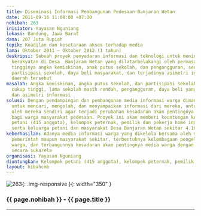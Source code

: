 ```yaml
---
title: Diseminasi Informasi Pembangunan Pedesaan Banjaran Wetan
date: 2011-09-16 11:08:00 +07:00
nohibah: 263
inisiator: Yayasan Nguniang
lokasi: Bandung, Jawa Barat
dana: 207 Juta Rupiah
topik: Keadilan dan kesetaraan akses terhadap media
lama: Oktober 2011 – Oktober 2012 (1 tahun)
deskripsi: Sebuah proyek penyadaran informasi dan teknologi untuk meningkatkan ekonomi
  kerakyatan di Desa  Banjaram Wetan yang dilatarbelakangi oleh permasalahan mengenai
  tingginya angka kemiskinan, anak putus sekolah, dan pengangguran, serta rendahnya
  partisipasi sekolah, daya beli masyarakat, dan terjadinya asimetri informasi di
  daerah tersebut
masalah: Angka kemiskinan, angka putus sekolah, dan partisipasi sekolah yang masih
  cukup tinggi, lama sekolah masih rendah, pengangguran, daya beli yang masih rendah,
  dan asimetri informasi
solusi: Dengan pendampingan dan pembangunan media informasi warga dimana mereka belajar
  untuk mencari, mengolah, dan menyampaikan informasi dari mereka, untuk mereka, dan
  oleh mereka sendiri agar terjadi perubahan kesadaran akan pentingnya media informasi
  bagi warga masyarakat pedesaan. Proyek ini akan memberi keuntungan kepada kelompok
  petani (415 anggota), kelompok peternak, pemilik dan pekerja home industri kerupuk,
  serta keluarga petani dan masyarakat Desa Banjaran Wetan sekitar 4.160 kepala keluarga
keberhasilan: Adanya media informasi warga yang dikelola bersama oleh mereka baik
  pemerintah maupun masyarakat sekitar, terbentuknya kelembagaan pengelolaan media
  warga, dan terbangunnya kesadaran akan pentingnya media warga dengan pengelolaan
  secara sukarela
organisasi: Yayasan Nguniang
diuntungkan: Kelompok petani (415 anggota), kelompok peternak, pemilik dan pekerja home industri kerupuk, serta keluarga petani dan masyarakat Desa Banjaran Wetan sekitar 4.160 kepala keluarga
layout: hibahcmb
---
```


![263](/static/img/hibahcmb/263.png){: .img-responsive }{: width="350" }

### {{ page.nohibah }} - {{ page.title }}

---
